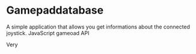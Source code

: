 # Gamepaddatabase
A simple application that allows you get informations about the connected joystick. 
JavaScript gameoad API 

Very
